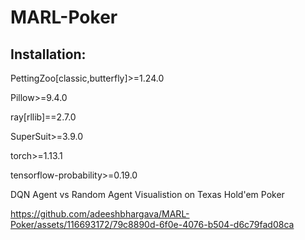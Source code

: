# MARL-Poker

## Installation:

PettingZoo[classic,butterfly]>=1.24.0 

Pillow>=9.4.0

ray[rllib]==2.7.0

SuperSuit>=3.9.0

torch>=1.13.1

tensorflow-probability>=0.19.0

DQN Agent vs Random Agent Visualistion on Texas Hold'em Poker

https://github.com/adeeshbhargava/MARL-Poker/assets/116693172/79c8890d-6f0e-4076-b504-d6c79fad08ca

